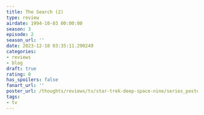 ```yaml
---
title: The Search (2)
type: review
airdate: 1994-10-03 00:00:00
season: 3
episode: 2
season_url: ''
date: 2023-12-10 03:35:11.290249
categories:
- reviews
- blog
draft: true
rating: 0
has_spoilers: false
fanart_url: ''
poster_url: /thoughts/reviews/tv/star-trek-deep-space-nine/series_poster.jpg
tags:
- tv
---
```


